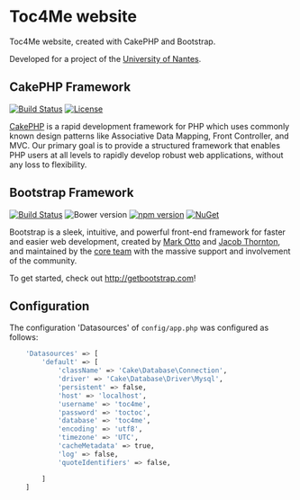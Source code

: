 # Toc4Me website

Toc4Me website, created with CakePHP and Bootstrap.

Developed for a project of the [University of Nantes](http://www.univ-nantes.fr/).

## CakePHP Framework

[![Build Status](https://api.travis-ci.org/cakephp/app.png)](https://travis-ci.org/cakephp/app)
[![License](https://poser.pugx.org/cakephp/app/license.svg)](https://packagist.org/packages/cakephp/app)

[CakePHP](http://www.cakephp.org) is a rapid development framework for PHP which uses commonly known design patterns like Associative Data Mapping, Front Controller, and MVC.  Our primary goal is to provide a structured framework that enables PHP users at all levels to rapidly develop robust web applications, without any loss to flexibility.

## Bootstrap Framework

[![Build Status](https://img.shields.io/travis/twbs/bootstrap/master.svg)](https://travis-ci.org/twbs/bootstrap)
![Bower version](https://img.shields.io/bower/v/bootstrap.svg)
[![npm version](https://img.shields.io/npm/v/bootstrap.svg)](https://www.npmjs.com/package/bootstrap)
[![NuGet](https://img.shields.io/nuget/v/bootstrap.svg)](https://www.nuget.org/packages/Bootstrap)

Bootstrap is a sleek, intuitive, and powerful front-end framework for faster and easier web development, created by [Mark Otto](https://twitter.com/mdo) and [Jacob Thornton](https://twitter.com/fat), and maintained by the [core team](https://github.com/orgs/twbs/people) with the massive support and involvement of the community.

To get started, check out <http://getbootstrap.com>!

## Configuration

The configuration 'Datasources' of `config/app.php` was configured as follows:
```bash
    'Datasources' => [
        'default' => [
            'className' => 'Cake\Database\Connection',
            'driver' => 'Cake\Database\Driver\Mysql',
            'persistent' => false,
            'host' => 'localhost',
            'username' => 'toc4me',
            'password' => 'toctoc',
            'database' => 'toc4me',
            'encoding' => 'utf8',
            'timezone' => 'UTC',
            'cacheMetadata' => true,
            'log' => false,
            'quoteIdentifiers' => false,

        ]
    ]
```

